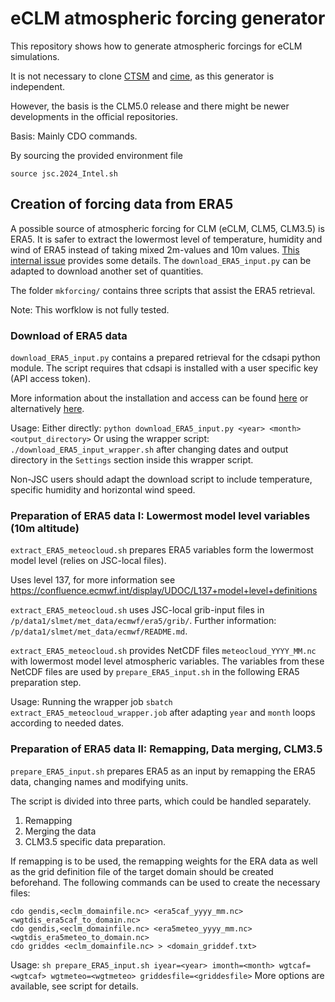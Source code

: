 # eCLM atmospheric forcing generator

This repository shows how to generate atmospheric forcings for eCLM
simulations.

It is not necessary to clone [CTSM](https://github.com/ESCOMP/CTSM.git) and [cime](https://github.com/ESMCI/cime.git), as this generator is independent.


However, the basis is the CLM5.0 release and there might be newer developments in the official repositories.

Basis: Mainly CDO commands.

By sourcing the provided environment file

```
source jsc.2024_Intel.sh
```

## Creation of forcing data from ERA5

A possible source of atmospheric forcing for CLM (eCLM, CLM5, CLM3.5) is ERA5. It is safer to extract the lowermost level of temperature, humidity and wind of ERA5 instead of taking mixed 2m-values and 10m values. [This internal issue](https://gitlab.jsc.fz-juelich.de/HPSCTerrSys/tsmp-internal-development-tracking/-/issues/36) provides some details. The `download_ERA5_input.py` can be adapted to download another set of quantities.

The folder `mkforcing/` contains three scripts that assist the ERA5 retrieval.

Note: This worfklow is not fully tested.

### Download of ERA5 data

`download_ERA5_input.py` contains a prepared retrieval for the cdsapi python module.
The script requires that cdsapi is installed with a user specific key (API access token).

More information about the installation and access can be found [here](https://cds.climate.copernicus.eu/how-to-api) or alternatively [here](https://github.com/ecmwf/cdsapi?tab=readme-ov-file#install).

Usage:
Either directly:
`python download_ERA5_input.py <year> <month> <output_directory>`
Or using the wrapper script:
`./download_ERA5_input_wrapper.sh`
after changing dates and output directory in the `Settings` section inside this wrapper script.

Non-JSC users should adapt the download script to include temperature, specific humidity and horizontal wind speed.

### Preparation of ERA5 data I: Lowermost model level variables (10m altitude)
`extract_ERA5_meteocloud.sh` prepares ERA5 variables form the
lowermost model level (relies on JSC-local files).

Uses level 137, for more information see
https://confluence.ecmwf.int/display/UDOC/L137+model+level+definitions

`extract_ERA5_meteocloud.sh` uses JSC-local grib-input files in
`/p/data1/slmet/met_data/ecmwf/era5/grib/`. Further information:
`/p/data1/slmet/met_data/ecmwf/README.md`.

`extract_ERA5_meteocloud.sh` provides NetCDF files
`meteocloud_YYYY_MM.nc` with lowermost model level atmospheric
variables. The variables from these NetCDF files are used by
`prepare_ERA5_input.sh` in the following ERA5 preparation step.

Usage:
Running the wrapper job
`sbatch extract_ERA5_meteocloud_wrapper.job`
after adapting `year` and `month` loops according to needed dates.

### Preparation of ERA5 data II: Remapping, Data merging, CLM3.5
`prepare_ERA5_input.sh` prepares ERA5 as an input by remapping the
ERA5 data, changing names and modifying units.

The script is divided into three parts, which could be handled
separately.

1. Remapping
2. Merging the data
3. CLM3.5 specific data preparation.

If remapping is to be used, the remapping weights for the ERA data as
well as the grid definition file of the target domain should be
created beforehand. The following commands can be used to create the
necessary files:

```
cdo gendis,<eclm_domainfile.nc> <era5caf_yyyy_mm.nc> <wgtdis_era5caf_to_domain.nc>
cdo gendis,<eclm_domainfile.nc> <era5meteo_yyyy_mm.nc> <wgtdis_era5meteo_to_domain.nc>
cdo griddes <eclm_domainfile.nc> > <domain_griddef.txt>
```

Usage: `sh prepare_ERA5_input.sh iyear=<year> imonth=<month>
wgtcaf=<wgtcaf> wgtmeteo=<wgtmeteo> griddesfile=<griddesfile>` More
options are available, see script for details.


